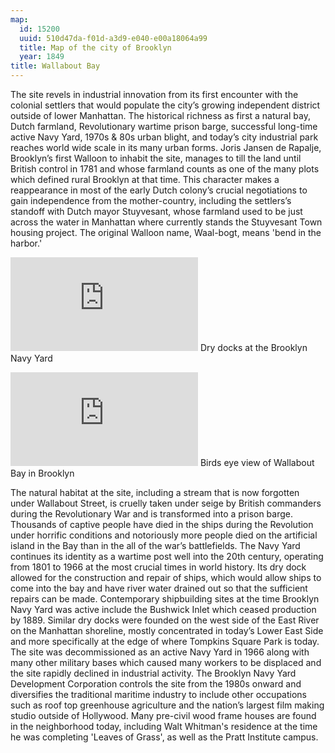 ```yaml
---
map:
  id: 15200
  uuid: 510d47da-f01d-a3d9-e040-e00a18064a99
  title: Map of the city of Brooklyn
  year: 1849
title: Wallabout Bay
---
```

The site revels in industrial innovation from its first encounter with the colonial settlers that would populate the city’s growing independent district outside of lower Manhattan. The historical richness as first a natural bay, Dutch farmland, Revolutionary wartime prison barge, successful long-time active Navy Yard, 1970s & 80s urban blight, and today’s city industrial park reaches world wide scale in its many urban forms. Joris Jansen de Rapalje, Brooklyn’s first Walloon to inhabit the site, manages to till the land until British control in 1781 and whose farmland counts as one of the many plots which defined rural Brooklyn at that time. This character makes a reappearance in most of the early Dutch colony’s crucial negotiations to gain independence from the mother-country, including the settlers’s standoff with Dutch mayor Stuyvesant, whose farmland used to be just across the water in Manhattan where currently stands the Stuyvesant Town housing project. The original Walloon name, Waal-bogt, means 'bend in the harbor.' 


![](https://images.nypl.org/index.php?id=1823558&t=w)
Dry docks at the Brooklyn Navy Yard

![](https://images.nypl.org/index.php?id=1659239&t=w)
Birds eye view of Wallabout Bay in Brooklyn 

The natural habitat at the site, including a stream that is now forgotten under Wallabout Street, is cruelly taken under seige by British commanders during the Revolutionary War and is transformed into a prison barge. Thousands of captive people have died in the ships during the Revolution under horrific conditions and notoriously more people died on the artificial island in the Bay than in the all of the war’s battlefields. The Navy Yard continues its identity as a wartime post well into the 20th century, operating from 1801 to 1966 at the most crucial times in world history. Its dry dock allowed for the construction and repair of ships, which would allow ships to come into the bay and have river water drained out so that the sufficient repairs can be made. Contemporary shipbuilding sites at the time Brooklyn Navy Yard was active include the Bushwick Inlet which ceased production by 1889. Similar dry docks were founded on the west side of the East River on the Manhattan shoreline, mostly concentrated in today’s Lower East Side and more specifically at the edge of where Tompkins Square Park is today. The site was decommissioned as an active Navy Yard in 1966 along with many other military bases which caused many workers to be displaced and the site rapidly declined in industrial activity. The Brooklyn Navy Yard Development Corporation controls the site from the 1980s onward and diversifies the traditional maritime industry to include other occupations such as roof top greenhouse agriculture and the nation’s largest film making studio outside of Hollywood. Many pre-civil wood frame houses are found in the neighborhood today, including Walt Whitman's residence at the time he was completing 'Leaves of Grass', as well as the Pratt Institute campus.  
